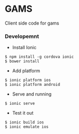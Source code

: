 # GAMS

Client side code for gams

### Developemnt

* Install Ionic

```
$ npm install -g cordova ionic
$ bower install
```

* Add platform

```
$ ionic platform ios
$ ionic platform android
```

* Serve and running

```
$ ionic serve
```

* Test it out

```
$ ionic build ios
$ ionic emulate ios
```
